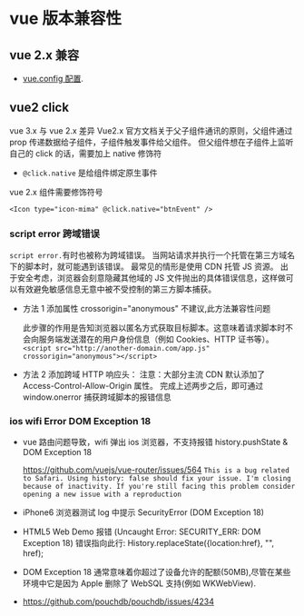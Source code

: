 # vue 版本兼容性

## vue 2.x 兼容

- [vue.config 配置](https://cli.vuejs.org/config/).

## vue2 click

vue 3.x 与 vue 2.x 差异
Vue2.x 官方文档关于父子组件通讯的原则，父组件通过 prop 传递数据给子组件，子组件触发事件给父组件。
但父组件想在子组件上监听自己的 click 的话，需要加上 native 修饰符

- `@click.native` 是给组件绑定原生事件

vue 2.x 组件需要修饰符号

`<Icon type="icon-mima" @click.native="btnEvent" />`

### script error 跨域错误

`script error.`有时也被称为跨域错误。
当网站请求并执行一个托管在第三方域名下的脚本时，就可能遇到该错误。
最常见的情形是使用 CDN 托管 JS 资源。
出于安全考虑，浏览器会刻意隐藏其他域的 JS 文件抛出的具体错误信息，这样做可以有效避免敏感信息无意中被不受控制的第三方脚本捕获。

- 方法 1 添加属性 crossorigin="anonymous" 不建议,此方法兼容性问题

  此步骤的作用是告知浏览器以匿名方式获取目标脚本。这意味着请求脚本时不会向服务端发送潜在的用户身份信息（例如 Cookies、HTTP 证书等）。
  `<script src="http://another-domain.com/app.js" crossorigin="anonymous"></script>`

- 方法 2 添加跨域 HTTP 响应头：
  注意：大部分主流 CDN 默认添加了 Access-Control-Allow-Origin 属性。
  完成上述两步之后，即可通过 window.onerror 捕获跨域脚本的报错信息

### ios wifi Error DOM Exception 18

- vue 路由问题导致，wifi 弹出 ios 浏览器，不支持报错 history.pushState & DOM Exception 18

  https://github.com/vuejs/vue-router/issues/564
  `This is a bug related to Safari. Using history: false should fix your issue. I'm closing because of inactivity. If you're still facing this problem consider opening a new issue with a reproduction`

- iPhone6 浏览器测试 log 中提示 SecurityError (DOM Exception 18)

- HTML5 Web Demo 报错 (Uncaught Error: SECURITY_ERR: DOM Exception 18)
  错误指向此行:
  History.replaceState({location:href}, "", href);

- DOM Exception 18 通常意味着你超过了设备允许的配额(50MB),尽管在某些环境中它是因为 Apple 删除了 WebSQL 支持(例如 WKWebView).

- https://github.com/pouchdb/pouchdb/issues/4234
